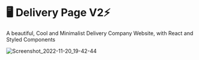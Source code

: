 # :desktop_computer:  Delivery Page V2⚡️ 

A  beautiful, Cool and Minimalist Delivery Company Website,   with React and Styled Components


![Screenshot_2022-11-20_19-42-44](https://user-images.githubusercontent.com/82295321/202930397-1cec52f1-536b-421b-b3f3-66d287f88694.png)
